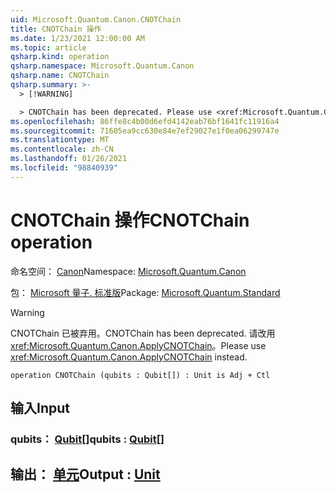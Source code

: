 ```yaml
---
uid: Microsoft.Quantum.Canon.CNOTChain
title: CNOTChain 操作
ms.date: 1/23/2021 12:00:00 AM
ms.topic: article
qsharp.kind: operation
qsharp.namespace: Microsoft.Quantum.Canon
qsharp.name: CNOTChain
qsharp.summary: >-
  > [!WARNING]

  > CNOTChain has been deprecated. Please use <xref:Microsoft.Quantum.Canon.ApplyCNOTChain> instead.
ms.openlocfilehash: 86ffe8c4b00d6efd4142eab76bf1641fc11916a4
ms.sourcegitcommit: 71605ea9cc630e84e7ef29027e1f0ea06299747e
ms.translationtype: MT
ms.contentlocale: zh-CN
ms.lasthandoff: 01/26/2021
ms.locfileid: "98840939"
---
```

# <a name="cnotchain-operation"></a><span data-ttu-id="493d9-102">CNOTChain 操作</span><span class="sxs-lookup"><span data-stu-id="493d9-102">CNOTChain operation</span></span>

<span data-ttu-id="493d9-103">命名空间： [Canon](xref:Microsoft.Quantum.Canon)</span><span class="sxs-lookup"><span data-stu-id="493d9-103">Namespace: [Microsoft.Quantum.Canon](xref:Microsoft.Quantum.Canon)</span></span>

<span data-ttu-id="493d9-104">包： [Microsoft 量子. 标准版](https://nuget.org/packages/Microsoft.Quantum.Standard)</span><span class="sxs-lookup"><span data-stu-id="493d9-104">Package: [Microsoft.Quantum.Standard](https://nuget.org/packages/Microsoft.Quantum.Standard)</span></span>


> [!WARNING]
> <span data-ttu-id="493d9-105">CNOTChain 已被弃用。</span><span class="sxs-lookup"><span data-stu-id="493d9-105">CNOTChain has been deprecated.</span></span> <span data-ttu-id="493d9-106">请改用 <xref:Microsoft.Quantum.Canon.ApplyCNOTChain>。</span><span class="sxs-lookup"><span data-stu-id="493d9-106">Please use <xref:Microsoft.Quantum.Canon.ApplyCNOTChain> instead.</span></span>



```qsharp
operation CNOTChain (qubits : Qubit[]) : Unit is Adj + Ctl
```


## <a name="input"></a><span data-ttu-id="493d9-107">输入</span><span class="sxs-lookup"><span data-stu-id="493d9-107">Input</span></span>

### <a name="qubits--qubit"></a><span data-ttu-id="493d9-108">qubits： [Qubit](xref:microsoft.quantum.lang-ref.qubit)[]</span><span class="sxs-lookup"><span data-stu-id="493d9-108">qubits : [Qubit](xref:microsoft.quantum.lang-ref.qubit)[]</span></span>





## <a name="output--unit"></a><span data-ttu-id="493d9-109">输出： [单元](xref:microsoft.quantum.lang-ref.unit)</span><span class="sxs-lookup"><span data-stu-id="493d9-109">Output : [Unit](xref:microsoft.quantum.lang-ref.unit)</span></span>

